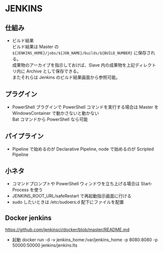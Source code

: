 # JENKINS

## 仕組み

- ビルド結果  
  ビルド結果は Master の `${JENKINS_HOME}/jobs/${JOB_NAME}/builds/${BUILD_NUMBER}` に保存される。  
  成果物のアーカイブを指示しておけば、Slave 内の成果物を上記ディレクトリ内に Archive として保存できる。  
  またそれらは Jenkins のビルド結果画面から参照可能。

## プラグイン

- PowerShell プラグインで PowerShell コマンドを実行する場合は Master を WindowsContainer で動かさないと動かない  
  Bat コマンドから PowerShell なら可能

## パイプライン

- Pipeline で始めるのが Declarative Pipeline, node で始めるのが Scripted Pipeline

## 小ネタ

- コマンドプロンプトや PowerShell ウィンドウを立ち上げる場合は Start-Process を使う
- JENKINS_ROOT_URL/safeRestart で再起動指示画面に行ける
- sudo したいときは /etc/sudoers.d 配下にファイルを配置

## Docker jenkins

<https://github.com/jenkinsci/docker/blob/master/README.md>

- 起動
  docker run -d -v jenkins_home:/var/jenkins_home -p 8080:8080 -p 50000:50000 jenkins/jenkins:lts
